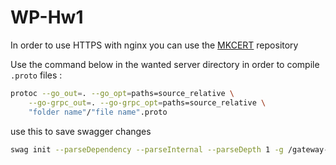 # WP-Hw1
In order to use HTTPS with nginx you can use the [MKCERT](https://github.com/FiloSottile/mkcert) repository

Use the command below in the wanted server directory in order to compile `.proto` files :
```bash
protoc --go_out=. --go_opt=paths=source_relative \
    --go-grpc_out=. --go-grpc_opt=paths=source_relative \
    "folder name"/"file name".proto
```

use this to save swagger changes
```bash
swag init --parseDependency --parseInternal --parseDepth 1 -g /gateway-server/main.go
```